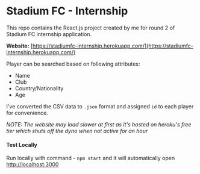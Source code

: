 # Stadium FC - Internship

This repo contains the React.js project created by me for round 2 of Stadium FC internship application.

**Website:** [https://stadiumfc-internship.herokuapp.com/](https://stadiumfc-internship.herokuapp.com/)

Player can be searched based on following attributes:

- Name
- Club
- Country/Nationality
- Age

I've converted the CSV data to `.json` format and assigned `id` to each player for convenience.

_NOTE: The website may load slower at first as it's hosted on heroku's free tier which shuts off the dyno when not active for an hour_

#### Test Locally

Run locally with command - `npm start` and it will automatically open [http://localhost:3000](http://localhost:3000/)
